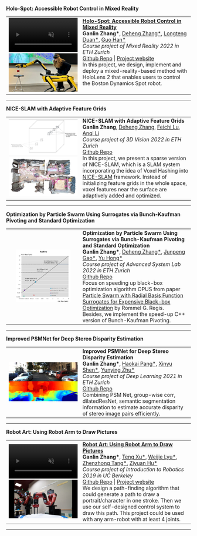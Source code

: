 <heading><strong>Holo-Spot: Accessible Robot Control in Mixed Reality</strong></heading>
<table class="responsive" width="100%" align="center" border="0" cellspacing="0" cellpadding="20">  
  <tr>  
    <td width="40%" data-prefix="holo">
      <div class="one">
        <div class="two shape" style="width: 100%;">
          <video width="100%" muted autoplay loop playsinline>
            <source src="/images/projects/holospot.mp4" type="video/mp4">
            Your browser does not support the video tag.
          </video>
        </div>
        <img src="/images/projects/holospot.png" width="100%" class="img"/>
      </div>
    </td>
    <td valign="top" width="75%">
      <papertitle>
        <strong>
          <a href="https://zhangganlin.github.io/Holo-Spot-Page/index.html" target="_blank">
            Holo-Spot: Accessible Robot Control in Mixed Reality
          </a>
        </strong>
      </papertitle>
      <br>
      <strong>Ganlin Zhang*</strong>, 
      <a href="https://dehezhang2.github.io/" target="_blank">Deheng Zhang*</a>, 
      <a href="https://ch.linkedin.com/in/longteng-duan-566640205" target="_blank">Longteng Duan*</a>, 
      <a href="https://github.com/guo-han" target="_blank">Guo Han*</a>
      <br>
      <em>Course project of Mixed Reality 2022 in ETH Zurich</em>
      <br>
      <a href="https://dehezhang2.github.io//holo-spot" target="_blank">Github Repo</a> | 
      <a href="https://zhangganlin.github.io/Holo-Spot-Page/index.html" target="_blank">Project website</a>
      <br>
      In this project, we design, implement and deploy a mixed-reality-based method with HoloLens 2 
      that enables users to control the Boston Dynamics Spot robot.
    </td>
  </tr>
</table>
<hr>


<heading><strong>NICE-SLAM with Adaptive Feature Grids</strong></heading>
<table class="responsive" width="100%" align="center" border="0" cellspacing="0" cellpadding="20">
  <tr> 
    <td width="40%" data-prefix="nice">
      <div class="one">
        <div class="two shape">
          <img src="/images/projects/niceslam.gif" width="100%">
        </div>
        <img src="/images/projects/niceslam.png" width="100%" class="img">
      </div>
    </td>
    <td valign="top" width="75%">
      <papertitle>
        <strong>NICE-SLAM with Adaptive Feature Grids</strong>
      </papertitle>
      <br>
      <strong>Ganlin Zhang</strong>, 
      <a href="https://dehezhang2.github.io/" target="_blank">Deheng Zhang</a>, 
      <a href="https://www.linkedin.com/in/feichi-lu-171840094/" target="_blank">Feichi Lu</a>, 
      <a href="https://www.linkedin.com/in/anqi-li-244547130/" target="_blank">Anqi Li</a>
      <br>
      <em>Course project of 3D Vision 2022 in ETH Zurich</em>
      <br>
      <a href="https://github.com/zhangganlin/NICE-SLAM-with-Adaptive-Feature-Grids" target="_blank">Github Repo</a>
      <br>
      In this project, we present a sparse version of NICE-SLAM, which is a SLAM system 
      incorporating the idea of Voxel Hashing into 
      <a href="https://pengsongyou.github.io/nice-slam" target="_blank">NICE-SLAM</a> framework. 
      Instead of initializing feature grids in the whole space, voxel features near the surface 
      are adaptively added and optimized.
    </td>
  </tr>
</table>
<hr>

<heading><strong>Optimization by Particle Swarm Using Surrogates via Bunch-Kaufman Pivoting and Standard Optimization</strong> </heading>
<table class="responsive" width="100%" align="center" border="0" cellspacing="0" cellpadding="20">  
  <td width="40%">
    <div class="one">
    <center><img src="/images/projects/opus.png" width="80%"> </center></div>
  </td>
  <td valign="top" width="75%">
    <papertitle>
    <strong>
      Optimization by Particle Swarm Using Surrogates via Bunch-Kaufman Pivoting and Standard Optimization
    </strong>
    </papertitle>
    <br>
    <strong>Ganlin Zhang*</strong>,
    <a href="https://dehezhang2.github.io/" target="_blank">Deheng Zhang*</a>,
    <a href="https://junpenggao233.github.io/" target="_blank"> Junpeng Gao*</a>,
    <a href="https://www.linkedin.com/in/yu-hong-b06322178/" target="_blank"> Yu Hong*</a>
    <br>
    <em>Course project of Advanced System Lab 2022 in ETH Zurich</em>
    <br>
    <a href="https://github.com/zhangganlin/OPUS-via-Bunch-Kaufman-pivoting-and-standard-optimization" target="_blank">Github Repo</a>
    <br>
    Focus on speeding up black-box optimization algorithm OPUS from paper <a href="https://acl.inf.ethz.ch/teaching/fastcode/2022/project/project-ideas/particle-swarm.pdf" target="_blank">Particle Swarm with Radial Basis Function Surrogates for Expensive Black-box Optimization</a> by Rommel G. Regis. 
    <br>
    Besides, we implement the speed-up C++ version of Bunch-Kaufman Pivoting.
  </td>
</table>
<hr>

<heading><strong>Improved PSMNet for Deep Stereo Disparity Estimation</strong> </heading>
<table class="responsive" width="100%" align="center" border="0" cellspacing="0" cellpadding="20">  
  <td width="40%">
    <div class="one">
    <img src="/images/projects/psm.png" width="100%"> </div>
  </td>
  <td valign="top" width="75%">
    <papertitle>
    <strong>
      Improved PSMNet for Deep Stereo Disparity Estimation
    </strong>
    </papertitle>
    <br>
    <strong>Ganlin Zhang*</strong>,
    <a href="https://github.com/hkkkpang" target="_blank">Haokai Pang*</a>,
    <a href="https://github.com/ucabxs0" target="_blank"> Xinyu Shen*</a>,
    <a href="https://github.com/yunyingzhu" target="_blank"> Yunying Zhu*</a>
    <br>
    <em>Course project of Deep Learning 2021 in ETH Zurich</em>
    <br>
    <a href="https://github.com/zhangganlin/Improved-PSMNet-for-Deep-Stereo-Disparity-Estimation" target="_blank">Github Repo</a>
    <br>
    Combining PSM Net, group-wise corr, dilatedResNet, semantic segmentation information to estimate accurate disparity of stereo image pairs efficiently.
  </td>
</table>
<hr>

<heading><strong>Robot Art: Using Robot Arm to Draw Pictures</strong></heading>
<table class="responsive" width="100%" align="center" border="0" cellspacing="0" cellpadding="20">  
  <tr>  
    <td width="40%" data-prefix="roboart">
      <div class="one">
        <div class="two shape" style="width: 100%;">
          <video width="100%" muted autoplay loop playsinline>
            <source src="/images/projects/roboart.mp4" type="video/mp4">
            Your browser does not support the video tag.
          </video>
        </div>
        <img src="/images/projects/roboart.png" width="100%" class="img"/>
      </div>
    </td>
    <td valign="top" width="75%">
      <papertitle>
        <strong>
          <a href="https://sites.google.com/view/eecs106a-roboart" target="_blank">
            Robot Art: Using Robot Arm to Draw Pictures
          </a>
        </strong>
      </papertitle>
      <br>
      <strong>Ganlin Zhang*</strong>, 
      <a href="https://www.linkedin.com/in/xu-teng/" target="_blank">Teng Xu*</a>, 
      <a href="https://weijielyu.github.io/" target="_blank">Weijie Lyu*</a>, 
      <a href="https://toytag.net/" target="_blank">Zhenzhong Tang*</a>, 
      <a href="https://www.linkedin.com/in/ziyuanhu/" target="_blank">Ziyuan Hu*</a>
      <br>
      <em>Course project of Introduction to Robotics 2019 in UC Berkeley</em>
      <br>
      <a href="https://github.com/Ten1o/EE106A-RoboArt" target="_blank">Github Repo</a> | 
      <a href="https://sites.google.com/view/ee106a-roboart" target="_blank">Project website</a>
      <br>
      We design a path-finding algorithm that could generate a path to draw a portrait/character in one stroke. Then we use our self-designed control system to draw this path. This project could be used with any arm-robot with at least 4 joints.
    </td>
  </tr>
</table>
<hr>

